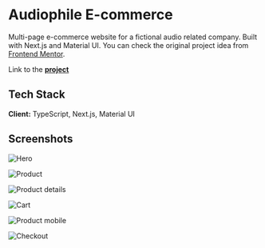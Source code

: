 
# Audiophile E-commerce

Multi-page e-commerce website for a fictional audio related company. Built with Next.js and Material UI.
You can check the original project idea from [Frontend Mentor](https://www.frontendmentor.io/challenges/audiophile-ecommerce-website-C8cuSd_wx).

Link to the **[project](https://audiophile-ecommerce-ayanori.vercel.app/)**

## Tech Stack

**Client:** TypeScript, Next.js, Material UI




## Screenshots

![Hero](https://i.postimg.cc/B6QkLggV/Screen-Shot-2022-07-02-at-23-14-45.png)

![Product](https://i.postimg.cc/s2tKy4LW/Screen-Shot-2022-10-27-at-11-16-37.png)

![Product details](https://i.postimg.cc/PJMMWs5b/Screen-Shot-2022-10-27-at-11-16-46.png)

![Cart](https://i.postimg.cc/xT050C66/Screen-Shot-2022-10-27-at-11-17-04.png)

![Product mobile](https://i.postimg.cc/rFvBn5VD/Screen-Shot-2022-09-08-at-14-55-21.png)

![Checkout](https://i.postimg.cc/cLwVV6CX/Screen-Shot-2022-09-08-at-14-54-47.png)
